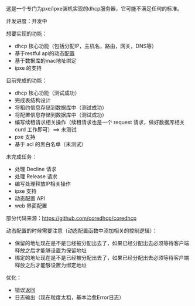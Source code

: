这是一个专门为pxe/ipxe装机实现的dhcp服务器，它可能不满足任何的标准。

开发进度：开发中

想要实现的功能：
* dhcp 核心功能（包括分配IP，主机名，路由，网关，DNS等）
* 基于restful api的动态配置
* 基于数据库的mac地址绑定
* ipxe 的支持

目前完成的功能：
* dhcp 核心功能（测试成功）
* 完成表结构设计
* 将租约信息存储到数据库中（测试成功）
* 将配置信息存储到数据库中（测试成功）
* 编写续租请求相关操作（续租请求也是一个 request 请求，做好数据库相关 curd 工作即可）==> 未测试
* pxe 支持
* 基于 acl 的黑白名单（未测试）

未完成任务：
* 处理 Decline 请求
* 处理 Release 请求
* 编写处理释放IP相关操作
* ipxe 支持
* 动态配置 API
* web 界面配置

部分代码来源：https://github.com/coredhcp/coredhcp

动态配置的时候需要注意（动态配置函数中添加相关的控制逻辑）：
* 保留的地址现在是不是已经被分配出去了，如果已经分配出去必须等待客户端释放之后才能够设置为保留地址
* 绑定的地址现在是不是已经被分配出去了，如果已经分配出去必须等待客户端释放之后才能够设置为绑定地址


优化：
* 错误返回
* 日志输出（现在粒度太粗，基本治愈Error日志）
